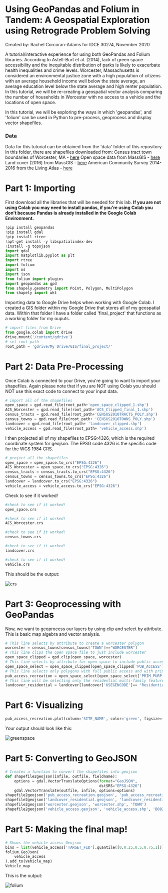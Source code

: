 # Using GeoPandas and Folium in Tandem: A Geospatial Exploration using Retrograde Problem Solving
Created by: Rachel Corcoran-Adams for IDCE 30274, November 2020

A tutorial/interactive experience for using both GeoPandas and Folium libraries. According to Astell-Burt et al. (2014), lack of green space accessibility and the inequitable distribution of parks is likely to exacerbate health inequalities and crime levels. Worcester, Massachusetts is considered an environmental justice zone with a high population of citizens with an average household income well below the state average, an average education level below the state average and high renter population. In this tutorial, we will be re-creating a geospatial vector analysis comparing the number of households in Worcester with no access to a vehicle and the locations of open space.



In this tutorial, we will be exploring the ways in which 'geopandas', and 'folium' can be used in Python to pre-process, geoprocess and display vector shapefiles. 

### Data
Data for this tutorial can be obtained from the 'data' folder of this repository. In this folder, there are shapefiles downloaded from:
Census tract town boundaries of Worcester, MA - [here](https://docs.digital.mass.gov/dataset/massgis-data-community-boundaries-towns-survey-points)
Open space data from MassGIS - [here](https://docs.digital.mass.gov/dataset/massgis-data-protected-and-recreational-openspace)
Land cover (2016) from MassGIS - [here](https://docs.digital.mass.gov/dataset/massgis-data-2016-land-coverland-use)
American Community Survey 2014-2016 from the Living Atlas - [here](https://www.arcgis.com/home/item.html?id=9a9e43ec1603446880c50d4ed1df2207)

# Part 1: Importing
First download all the libraries that will be needed for this lab. **If you are not using Colab you may need to install pandas, if you're using Colab you don't because Pandas is already installed in the Google Colab Environment.**
```python
!pip install geopandas
!pip install gdal
!pip install rtree
!apt-get install -y libspatialindex-dev
!install -g topojson
import gdal
import matplotlib.pyplot as plt
import rtree
import folium
import os
import json
from folium import plugins
import geopandas as gpd
from shapely.geometry import Point, Polygon, MultiPolygon
from shapely import wkt
```
Importing data to Google Drive helps when working with Google Colab. I created a GIS folder within my Google Drive that stores all of my geospatial data. Within that folder I have a folder called 'final_project' that functions as a working folder for my ouputs.
```python 
# import files from Drive
from google.colab import drive
drive.mount('/content/gdrive')
# set root path
root_path = 'gdrive/My Drive/GIS/final_project/'
```

# Part 2: Data Pre-Processing
Once Colab is connected to your Drive, you're going to want to import your shapefiles. Again please note that if you are NOT using Colab you should NOT use this exact code to connect to your input data.
```python
# import all of the shapefiles 
open_space = gpd.read_file(root_path+'open_space_clipped_1.shp')
ACS_Worcester = gpd.read_file(root_path+'ACS_Clipped_final_1.shp')
census_tracts = gpd.read_file(root_path+'CENSUS2010TRACTS_POLY.shp')
census_towns = gpd.read_file(root_path+ 'CENSUS2010TOWNS_POLY.shp')
landcover = gpd.read_file(root_path+ 'landcover_clipped.shp')
vehicle_access = gpd.read_file(root_path+ 'vehicle_access.shp')
```
I then projected all of my shapefiles to EPSG:4326, which is the required coordinate system for geojson. The EPSG code 4326 is the specific code for the WGS 1984 CRS.
```python
# project all the shapefiles 
open_space = open_space.to_crs("EPSG:4326")
ACS_Worcester = open_space.to_crs("EPSG:4326")
census_tracts = census_tracts.to_crs("EPSG:4326")
census_towns = census_towns.to_crs("EPSG:4326")
landcover = landcover.to_crs("EPSG:4326")
vehicle_access = vehicle_access.to_crs("EPSG:4326")
```
Check to see if it worked!
```python
#check to see if it worked!
open_space.crs
```
```python
#check to see if it worked!
ACS_Worcester.crs
```
```python
#check to see if it worked!
census_towns.crs
```
```python
#check to see if it worked!
landcover.crs
```
```python
#check to see if it worked!
vehicle.crs
```
This should be the output:

![crs](images/crs_output2.png)

# Part 3: Geoprocessing with GeoPandas
Now, we want to geoprocess our layers by using clip and select by attribute. This is basic map algebra and vector analysis. 
```python
# This line selects by attribute to create a worcester polygon
worcester = census_towns[census_towns['TOWN']=="WORCESTER"]
# This line clips the open space file to just include worcester
open_space_clipped = gpd.clip(open_space, worcester)
# This line selects by attribute for open space to include public access
open_space_select = open_space_clipped[open_space_clipped['PUB_ACCESS']=="Y"]
# This line selects only polygons with full public access and with primary purpose of recreation and conservation
pub_access_recreation = open_space_select[open_space_select['PRIM_PURP']== "B"] 
# This line will be selecting only the residential multi-family features in landcover 
landcover_residential = landcover[landcover['USEGENCODE']== "Residential-multi-family"]
```
# Part 6: Visualizing 
```python
pub_access_recreation.plot(column='SITE_NAME', color='green', figsize=(16,8));
```
Your output should look like this:

![greenspace](images/green_space.png)
# Part 5: Converting to GeoJSON
```python
# Creates a function to convert the shapefiles into geojson 
def shapefile2geojson(infile, outfile, fieldname):
    options = gdal.VectorTranslateOptions(format="GeoJSON",
                                          dstSRS="EPSG:4326")
    gdal.VectorTranslate(outfile, infile, options=options)
shapefile2geojson('pub_access_recreation.geojson', 'pub_access_recreation.shp', 'SITE_NAME')
shapefile2geojson('landcover_residential.geojson', 'landcover_residential.shp', 'COVERNAME')
shapefile2geojson('worcester.geojson', 'worcester.shp', 'TOWN')
shapefile2geojson('vehicle_access.geojson', 'vehicle_access.shp', 'B08201_002E')
```

# Part 5: Making the final map!
```python
# Shows the vehicle access Geojson
bins = list(vehicle_access['TARGET_FID'].quantile([0,0.25,0.5,0.75,1]))
folium.GeoJson(
    vehicle_access
).add_to(Vehicle_map)
Vehicle_map
```
This is the output:

![folium](images/folium_output2.PNG)

